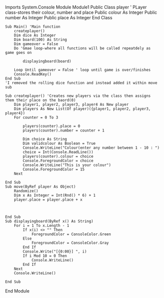 Imports System.Console
Module Module1
    Public Class player ' PLayer class-stores their colour, number and place
        Public colour As Integer
        Public number As Integer
        Public place As Integer
    End Class

    Sub Main() 'Main function
        createplayer()
        Dim dice As Integer
        Dim board(100) As String
        Dim gameover = False
        Do 'Gmae loop-where all functions will be called repeatdely as game goes on

            displayingboard(board)

        Loop Until gameover = False ' loop until game is over/finishes
        Console.ReadKey()
    End Sub
    'I removed the rolling dice function and instead added it within move sub

    Sub createplayer() 'Creates new players via the class then assigns them their place on the baord(0)
        Dim player1, player2, player3, player4 As New player
        Dim players As New List(Of player)({player1, player2, player3, player4})
        For counter = 0 To 3

            players(counter).place = 0
            players(counter).number = counter + 1

            Dim choice As String
            Dim validcolour As Boolean = True
            Console.WriteLine("Colour(enter any number between 1 - 10 : ")
            choice = Int(Console.ReadLine())
            players(counter).colour = choice
            Console.ForegroundColor = choice
            Console.WriteLine("This is your colour")
            Console.ForegroundColor = 15
        Next

    End Sub
    Sub move(ByRef player As Object)
        Randomize()
        Dim x As Integer = Int(Rnd() * 6) + 1
        player.place = player.place + x



    End Sub
    Sub displayingboard(ByRef x() As String)
        For i = 1 To x.Length - 1
            If x(i) <> "" Then
                ForegroundColor = ConsoleColor.Green
            Else
                ForegroundColor = ConsoleColor.Gray
            End If
            Console.Write("[{0:00}] ", i)
            If i Mod 10 = 0 Then
                Console.WriteLine()
            End If
        Next
        Console.WriteLine()

    End Sub


End Module
